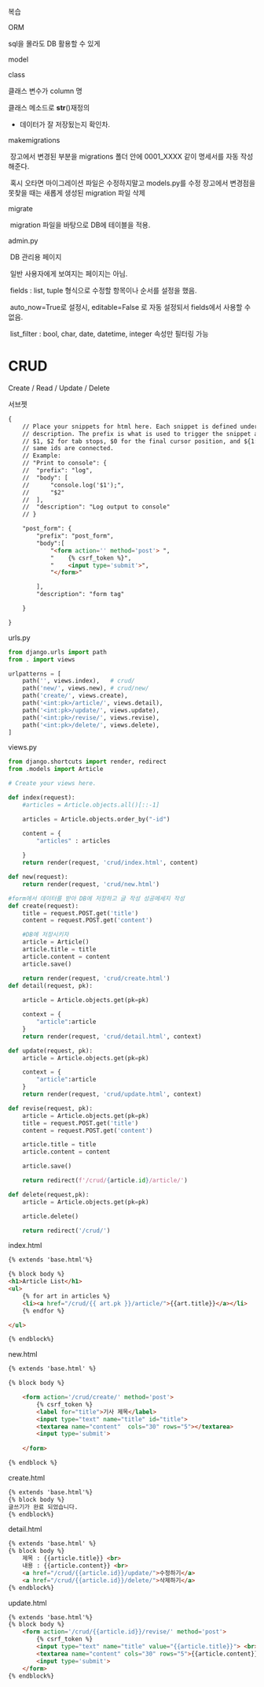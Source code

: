 복습

ORM

sql을 몰라도 DB 활용할 수 있게

model

class

클래스 변수가 column 명

클래스 메소드로  __str__()재정의

- 데이터가 잘 저장됬는지 확인차.

makemigrations

​	장고에서 변경된 부분을 migrations 폴더 안에 0001_XXXX 같이 명세서를 자동 작성해준다.

​	혹시 오타면 마이그레이션 파일은 수정하지말고 models.py를 수정 장고에서 변경점을 못찾을 때는 새롭게 생성된 migration 파일 삭제



migrate

​	migration 파일을 바탕으로 DB에 테이블을 적용.

admin.py

​	DB 관리용 페이지

​	일반 사용자에게 보여지는 페이지는 아님.

​	fields : list, tuple 형식으로 수정할 항목이나 순서를 설정을 했음.

​		auto_now=True로 설정시, editable=False 로 자동 설정되서 fields에서 사용할 수 없음.

​	list_filter : bool, char, date, datetime, integer 속성만 필터링 가능





# CRUD

Create / Read / Update / Delete



서브젯

```html
{
	// Place your snippets for html here. Each snippet is defined under a snippet name and has a prefix, body and 
	// description. The prefix is what is used to trigger the snippet and the body will be expanded and inserted. Possible variables are:
	// $1, $2 for tab stops, $0 for the final cursor position, and ${1:label}, ${2:another} for placeholders. Placeholders with the 
	// same ids are connected.
	// Example:
	// "Print to console": {
	// 	"prefix": "log",
	// 	"body": [
	// 		"console.log('$1');",
	// 		"$2"
	// 	],
	// 	"description": "Log output to console"
	// }

	"post_form": {
		"prefix": "post_form",
		"body":[
			"<form action='' method='post'> ",
			"    {% csrf_token %}",
			"    <input type='submit'>",
			"</form>"

		],
		"description": "form tag"

	}

}
```







urls.py

```python
from django.urls import path
from . import views

urlpatterns = [
    path('', views.index),   # crud/
    path('new/', views.new), # crud/new/
    path('create/', views.create),
    path('<int:pk>/article/', views.detail),
    path('<int:pk>/update/', views.update),
    path('<int:pk>/revise/', views.revise),
    path('<int:pk>/delete/', views.delete),
]
```





views.py

```python
from django.shortcuts import render, redirect
from .models import Article

# Create your views here.

def index(request):
    #articles = Article.objects.all()[::-1]

    articles = Article.objects.order_by("-id")

    content = {
        "articles" : articles
   
    }
    return render(request, 'crud/index.html', content)

def new(request):
    return render(request, 'crud/new.html')

#form에서 데이터를 받아 DB에 저장하고 글 작성 성공메세지 작성
def create(request):
    title = request.POST.get('title')
    content = request.POST.get('content')

    #DB에 저장시키자
    article = Article()
    article.title = title
    article.content = content
    article.save()

    return render(request, 'crud/create.html')
def detail(request, pk):
    
    article = Article.objects.get(pk=pk)

    context = {
        "article":article
    }
    return render(request, 'crud/detail.html', context)

def update(request, pk):
    article = Article.objects.get(pk=pk)

    context = {
        "article":article
    }
    return render(request, 'crud/update.html', context)

def revise(request, pk):
    article = Article.objects.get(pk=pk)
    title = request.POST.get('title')
    content = request.POST.get('content')

    article.title = title
    article.content = content

    article.save()

    return redirect(f'/crud/{article.id}/article/')

def delete(request,pk):
    article = Article.objects.get(pk=pk)

    article.delete()

    return redirect('/crud/')


```



index.html

```html
{% extends 'base.html'%}

{% block body %}
<h1>Article List</h1>
<ul>
    {% for art in articles %}
    <li><a href="/crud/{{ art.pk }}/article/">{{art.title}}</a></li>
    {% endfor %}

</ul>

{% endblock%}
```





new.html

```html
{% extends 'base.html' %}

{% block body %}

    <form action='/crud/create/' method='post'> 
        {% csrf_token %}
        <label for="title">기사 제목</label>
        <input type="text" name="title" id="title">
        <textarea name="content"  cols="30" rows="5"></textarea>
        <input type='submit'>
        
    </form>

{% endblock %}
```





create.html

```html
{% extends 'base.html'%}
{% block body %}
글쓰기가 완료 되었습니다.
{% endblock%}
```



detail.html

```HTMl
{% extends 'base.html' %}
{% block body %}
    제목 : {{article.title}} <br>
    내용 : {{article.content}} <br>
    <a href="/crud/{{article.id}}/update/">수정하기</a>
    <a href="/crud/{{article.id}}/delete/">삭제하기</a>
{% endblock%}
```



update.html

```html
{% extends 'base.html'%}
{% block body %}
    <form action='/crud/{{article.id}}/revise/' method='post'> 
        {% csrf_token %}
        <input type="text" name="title" value="{{article.title}}"> <br>
        <textarea name="content" cols="30" rows="5">{{article.content}}</textarea> <br>
        <input type='submit'>
    </form>
{% endblock%}
```



